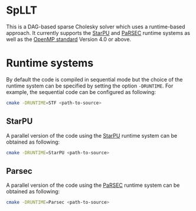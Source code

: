 # SpLLT

This is a DAG-based sparse Cholesky solver which uses a runtime-based
approach. It currently supports the
[StarPU](http://starpu.gforge.inria.fr/) and
[PaRSEC](https://bitbucket.org/icldistcomp/parsec) runtime systems as
well as the [OpenMP standard](http://openmp.org/) Version 4.0 or
above.

# Runtime systems

By default the code is compiled in sequential mode but the choice of
the runtime system can be specified by setting the option
`-DRUNTIME`. For example, the sequential code can be configured as
following:

```bash
cmake -DRUNTIME=STF <path-to-source>

```

## StarPU

A parallel version of the code using the
[StarPU](http://starpu.gforge.inria.fr/) runtime system can be
obtained as following:

```bash
cmake -DRUNTIME=StarPU <path-to-source>

```

## Parsec

A parallel version of the code using the
[PaRSEC](https://bitbucket.org/icldistcomp/parsec) runtime system can
be obtained as following:

```bash
cmake -DRUNTIME=Parsec <path-to-source>

```

